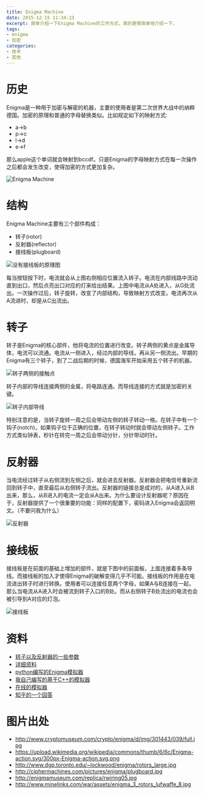 ```yaml
---
title: Enigma Machine
date: 2015-12-15 11:34:23
excerpt: 简单介绍一下Enigma Machine的工作方式，真的是很简单地介绍一下。
tags:
- enigma
- 加密
categories:
- 技术
- 其他
---
```

# 历史
Enigma是一种用于加密与解密的机器，主要的使用者是第二次世界大战中的纳粹德国。加密的原理和普通的字母替换类似。比如规定如下的映射方式:

* a->b
* p->c
* l->d
* e->f

那么apple这个单词就会映射到bccdf。只是Enigma的字母映射方式在每一次操作之后都会发生改变，使得加密的方式更加复杂。

![Enigma Machine](full.jpg)

# 结构
Enigma Machine主要有三个部件构成：

* 转子(rotor)
* 反射器(reflector)
* 接线板(plugboard)

![没有接线板的原理图](300px-Enigma-action.png)

每当按钮按下时，电流就会从上图右侧相应位置流入转子。电流在内部线路中流动直到出口，然后点亮出口对应的灯来给出结果。上图中电流从A处进入，从G处流出。一次操作过后，转子旋转，改变了内部结构，导致映射方式改变。电流再次从A流进时，却是从C出流出。

# 转子
转子是Enigma的核心部件，他将电流的位置进行改变。转子两侧的黄点是金属导体，电流可以流通。电流从一侧进入，经过内部的导线，再从另一侧流出。早期的Enigma有三个转子，到了二战后期的时候，德国海军开始采用五个转子的机器。

![转子两侧的接触点](rotors_large.jpg)

转子内部的导线连接两侧的金属，将电路连通。而导线连接的方式就是加密的关键。

![转子内部导线](rwiring05.jpg)

特别注意的是，当转子旋转一周之后会带动左侧的转子转动一格。在转子中有一个钩子(notch)，如果钩子位于正确的位置，在转子转动时就会带动左侧转子。工作方式类似钟表，秒针在转完一周之后会带动分针，分针带动时针。

# 反射器
当电流经过转子从右侧流到左侧之后，就会进去反射器。反射器会把电信号重新流回到转子中，直至最后从右侧转子流出。反射器的链接总是成对的，从A进入从B出来，那么，从B进入的电流一定会从A出来。为什么要设计反射器呢？原因在于，反射器提供了一个很重要的功能：同样的配置下，密码进入Enigma会返回明文。（不要问我为什么）

![反射器](enigma_3_rotors_lufwaffe_8.jpg)

# 接线板
接线板是在前面的基础上增加的部件，就是下图中的前面板，上面连接着多条导线。而接线板的加入才使得Enigma的破解变得几乎不可能。接线板的作用是在电流进出转子时进行转换。使用者可以连接任意两个字母，如果A与B连接在一起，那么当电流从A进入时会被流到转子入口的B处。而从右侧转子B处流出的电流也会被引导到A对应的灯泡。

![接线板](plugboard.jpg)

# 资料

* [转子以及反射器的一些参数](http://www.codesandciphers.org.uk/enigma/rotorspec.htm)
* [详细资料](http://users.telenet.be/d.rijmenants/en/enigmatech.htm#top)
* [python编写的Enigma模拟器](http://py-enigma.readthedocs.org/en/latest/reference.html)
* [我自己编写的基于C++的模拟器](https://github.com/nestattacked/Nlibrary/tree/master/enigma)
* [在线的模拟器](http://enigma.louisedade.co.uk/enigma.html)
* [知乎的一个回答](https://www.zhihu.com/question/28397034/answer/41739506)

# 图片出处

* http://www.cryptomuseum.com/crypto/enigma/d/img/301443/039/full.jpg
* https://upload.wikimedia.org/wikipedia/commons/thumb/6/6c/Enigma-action.svg/300px-Enigma-action.svg.png
* http://www.dgp.toronto.edu/~lockwood/enigma/rotors_large.jpg
* http://ciphermachines.com/pictures/enigma/plugboard.jpg
* http://enigmamuseum.com/replica/rwiring05.jpg
* http://www.minelinks.com/war/assets/enigma_3_rotors_lufwaffe_8.jpg
